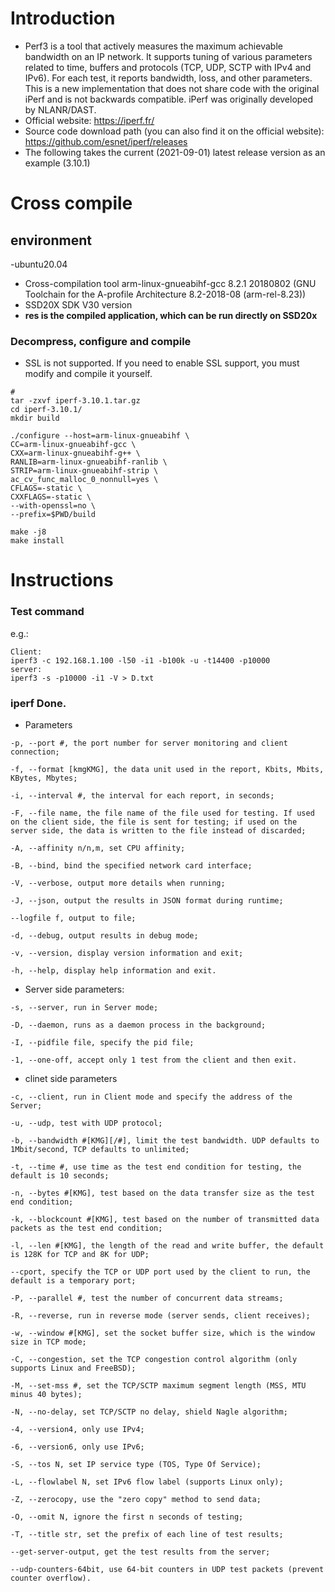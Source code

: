 # Introduction
- Perf3 is a tool that actively measures the maximum achievable bandwidth on an IP network. It supports tuning of various parameters related to time, buffers and protocols (TCP, UDP, SCTP with IPv4 and IPv6). For each test, it reports bandwidth, loss, and other parameters. This is a new implementation that does not share code with the original iPerf and is not backwards compatible. iPerf was originally developed by NLANR/DAST.
- Official website: https://iperf.fr/
- Source code download path (you can also find it on the official website): https://github.com/esnet/iperf/releases
- The following takes the current (2021-09-01) latest release version as an example (3.10.1)

# Cross compile
## environment
-ubuntu20.04
- Cross-compilation tool arm-linux-gnueabihf-gcc 8.2.1 20180802 (GNU Toolchain for the A-profile Architecture 8.2-2018-08 (arm-rel-8.23))
- SSD20X SDK V30 version
- **res is the compiled application, which can be run directly on SSD20x**

### Decompress, configure and compile
- SSL is not supported. If you need to enable SSL support, you must modify and compile it yourself.
```shell
#
tar -zxvf iperf-3.10.1.tar.gz
cd iperf-3.10.1/
mkdir build

./configure --host=arm-linux-gnueabihf \
CC=arm-linux-gnueabihf-gcc \
CXX=arm-linux-gnueabihf-g++ \
RANLIB=arm-linux-gnueabihf-ranlib \
STRIP=arm-linux-gnueabihf-strip \
ac_cv_func_malloc_0_nonnull=yes \
CFLAGS=-static \
CXXFLAGS=-static \
--with-openssl=no \
--prefix=$PWD/build

make -j8
make install
```

# Instructions
### Test command
e.g.:
```
Client:
iperf3 -c 192.168.1.100 -l50 -i1 -b100k -u -t14400 -p10000
server:
iperf3 -s -p10000 -i1 -V > D.txt
```
### iperf Done.
- Parameters
```
-p, --port #, the port number for server monitoring and client connection;

-f, --format [kmgKMG], the data unit used in the report, Kbits, Mbits, KBytes, Mbytes;

-i, --interval #, the interval for each report, in seconds;

-F, --file name, the file name of the file used for testing. If used on the client side, the file is sent for testing; if used on the server side, the data is written to the file instead of discarded;

-A, --affinity n/n,m, set CPU affinity;

-B, --bind, bind the specified network card interface;

-V, --verbose, output more details when running;

-J, --json, output the results in JSON format during runtime;

--logfile f, output to file;

-d, --debug, output results in debug mode;

-v, --version, display version information and exit;

-h, --help, display help information and exit.
```
- Server side parameters:
```
-s, --server, run in Server mode;

-D, --daemon, runs as a daemon process in the background;

-I, --pidfile file, specify the pid file;

-1, --one-off, accept only 1 test from the client and then exit.
```
- clinet side parameters
```
-c, --client, run in Client mode and specify the address of the Server;

-u, --udp, test with UDP protocol;

-b, --bandwidth #[KMG][/#], limit the test bandwidth. UDP defaults to 1Mbit/second, TCP defaults to unlimited;

-t, --time #, use time as the test end condition for testing, the default is 10 seconds;

-n, --bytes #[KMG], test based on the data transfer size as the test end condition;

-k, --blockcount #[KMG], test based on the number of transmitted data packets as the test end condition;

-l, --len #[KMG], the length of the read and write buffer, the default is 128K for TCP and 8K for UDP;

--cport, specify the TCP or UDP port used by the client to run, the default is a temporary port;

-P, --parallel #, test the number of concurrent data streams;

-R, --reverse, run in reverse mode (server sends, client receives);

-w, --window #[KMG], set the socket buffer size, which is the window size in TCP mode;

-C, --congestion, set the TCP congestion control algorithm (only supports Linux and FreeBSD);

-M, --set-mss #, set the TCP/SCTP maximum segment length (MSS, MTU minus 40 bytes);

-N, --no-delay, set TCP/SCTP no delay, shield Nagle algorithm;

-4, --version4, only use IPv4;

-6, --version6, only use IPv6;

-S, --tos N, set IP service type (TOS, Type Of Service);

-L, --flowlabel N, set IPv6 flow label (supports Linux only);

-Z, --zerocopy, use the "zero copy" method to send data;

-O, --omit N, ignore the first n seconds of testing;

-T, --title str, set the prefix of each line of test results;

--get-server-output, get the test results from the server;

--udp-counters-64bit, use 64-bit counters in UDP test packets (prevent counter overflow).
```
